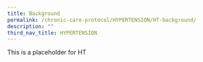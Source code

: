 ```yaml
---
title: Background
permalink: /chronic-care-protocol/HYPERTENSION/HT-background/
description: ""
third_nav_title: HYPERTENSION
---
```

This is a placeholder for HT